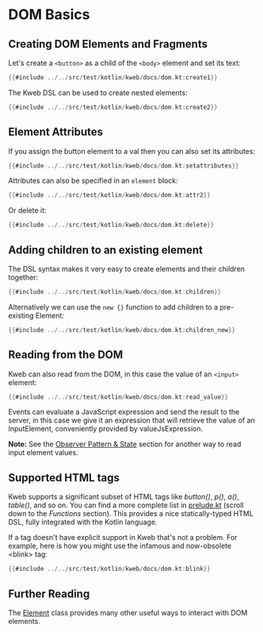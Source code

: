 # DOM Basics

## Creating DOM Elements and Fragments

Let's create a `<button>` as a child of the `<body>` element and set its text:

```kotlin
{{#include ../../src/test/kotlin/kweb/docs/dom.kt:create1}}
```

The Kweb DSL can be used to create nested elements:

```kotlin
{{#include ../../src/test/kotlin/kweb/docs/dom.kt:create2}}
```

## Element Attributes

If you assign the button element to a val then you can also set its
attributes:

```kotlin
{{#include ../../src/test/kotlin/kweb/docs/dom.kt:setattributes}}
```

Attributes can also be specified in an `element` block:

```kotlin
{{#include ../../src/test/kotlin/kweb/docs/dom.kt:attr2}}
```

Or delete it:

```kotlin
{{#include ../../src/test/kotlin/kweb/docs/dom.kt:delete}}
```

## Adding children to an existing element

The DSL syntax makes it very easy to create elements and their children
together:

```kotlin
{{#include ../../src/test/kotlin/kweb/docs/dom.kt:children}}
```

Alternatively we can use the `new {}` function to add children to a pre-existing Element:

```kotlin
{{#include ../../src/test/kotlin/kweb/docs/dom.kt:children_new}}

```

## Reading from the DOM

Kweb can also read from the DOM, in this case the value of an `<input>`
element:

```kotlin
{{#include ../../src/test/kotlin/kweb/docs/dom.kt:read_value}}
```

Events can evaluate a JavaScript expression and send the result to the
server, in this case we give it an expression that will retrieve the
value of an InputElement, conveniently provided by valueJsExpression.

**Note:** See the [Observer Pattern &
State](https://docs.kweb.io/book/state.html#binding-a-kvar-to-an-input-elements-value)
section for another way to read input element values.

## Supported HTML tags

Kweb supports a significant subset of HTML tags like *button()*, *p()*,
*a()*, *table()*, and so on. You can find a more complete list in
[prelude.kt](https://github.com/kwebio/kweb-core/blob/master/src/main/kotlin/kweb/prelude.kt)
(scroll down to the *Functions* section). This provides a nice
statically-typed HTML DSL, fully integrated with the Kotlin language.

If a tag doesn't have explicit support in Kweb that's not a problem.
For example, here is how you might use the infamous and now-obsolete
\<blink\> tag:

```kotlin
{{#include ../../src/test/kotlin/kweb/docs/dom.kt:blink}}
```

## Further Reading

The
[Element](https://github.com/kwebio/kweb-core/blob/master/src/main/kotlin/kweb/Element.kt)
class provides many other useful ways to interact with DOM elements.
